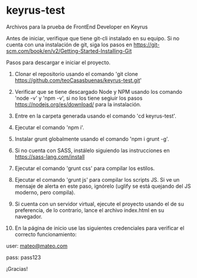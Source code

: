# keyrus-test
Archivos para la prueba de FrontEnd Developer en Keyrus

Antes de iniciar, verifique que tiene git-cli instalado en su equipo. Si no cuenta con una instalación de git, siga los pasos en  https://git-scm.com/book/en/v2/Getting-Started-Installing-Git

Pasos para descargar e iniciar el proyecto.

1. Clonar el repositorio usando el comando 'git clone https://github.com/teoCasasbuenas/keyrus-test.git'

2. Verificar que se tiene descargado Node y NPM usando los comando 'node -v' y 'npm -v', si no los tiene segiuir los pasos https://nodejs.org/es/download/ para la instalación.

3. Entre en la carpeta generada usando el comando 'cd keyrus-test'.

4. Ejecutar el comando 'npm i'.

5. Instalar grunt globalmente usando el comando 'npm i grunt -g'.

6. Si no cuenta con SASS, instálelo siguiendo las instrucciones en https://sass-lang.com/install

7. Ejecutar el comando 'grunt css' para compilar los estilos.

8. Ejecutar el comando 'grunt js' para compilar los scripts JS. Si ve un mensaje de alerta en este paso, ignórelo (uglify se está quejando del JS moderno, pero compila).

9. Si cuenta con un servidor virtual, ejecute el proyecto usando el de su preferencia, de lo contrario, lance el archivo index.html en su navegador.

10. En la página de inicio use las siguientes credenciales para verificar el correcto funcionamiento:
   
   user: mateo@mateo.com
   
   pass: pass123

¡Gracias!
